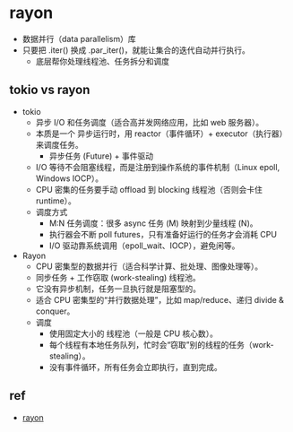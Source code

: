 # rayon
+ 数据并行（data parallelism）库
+ 只要把 .iter() 换成 .par_iter()，就能让集合的迭代自动并行执行。
    + 底层帮你处理线程池、任务拆分和调度

## tokio vs rayon
+ tokio
    + 异步 I/O 和任务调度（适合高并发网络应用，比如 web 服务器）。
    + 本质是一个 异步运行时，用 reactor（事件循环）+ executor（执行器） 来调度任务。
        + 异步任务 (Future) + 事件驱动
    + I/O 等待不会阻塞线程，而是注册到操作系统的事件机制（Linux epoll, Windows IOCP）。
    + CPU 密集的任务要手动 offload 到 blocking 线程池（否则会卡住 runtime）。
    + 调度方式
        + M:N 任务调度：很多 async 任务 (M) 映射到少量线程 (N)。
        + 执行器会不断 poll futures，只有准备好运行的任务才会消耗 CPU
        + I/O 驱动靠系统调用（epoll_wait、IOCP），避免闲等。
+ Rayon
    + CPU 密集型的数据并行（适合科学计算、批处理、图像处理等）。
    + 同步任务 + 工作窃取 (work-stealing) 线程池。
    + 它没有异步机制，任务一旦执行就是阻塞型的。
    + 适合 CPU 密集型的“并行数据处理”，比如 map/reduce、递归 divide & conquer。
    + 调度
        + 使用固定大小的 线程池（一般是 CPU 核心数）。
        + 每个线程有本地任务队列，忙时会“窃取”别的线程的任务（work-stealing）。
        + 没有事件循环，所有任务会立即执行，直到完成。

## ref
+ [rayon](https://docs.rs/rayon/latest/rayon/)